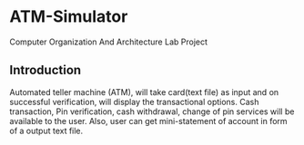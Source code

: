 # ATM-Simulator
Computer Organization And Architecture Lab Project

## Introduction
Automated teller machine (ATM), will take card(text file) as input and on successful verification, will display the transactional options. Cash transaction, Pin verification, cash withdrawal, change of pin services will be available to the user.  Also, user can get mini-statement of account in form of a output text file. 

